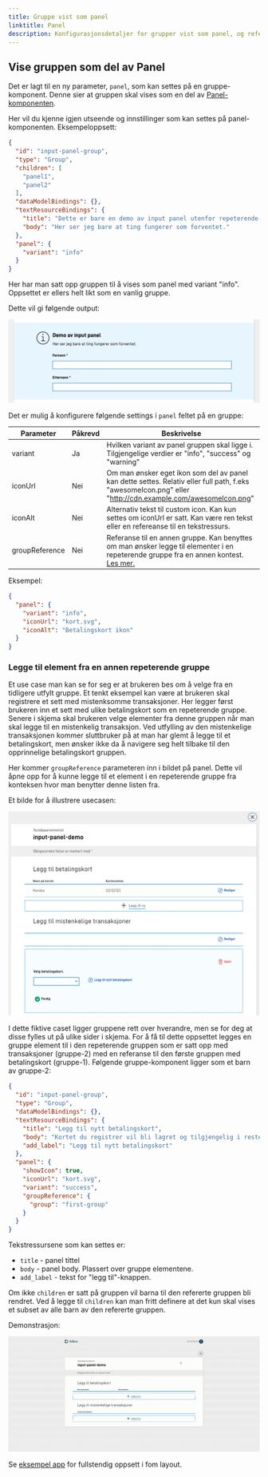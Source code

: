 ```yaml
---
title: Gruppe vist som panel
linktitle: Panel
description: Konfigurasjonsdetaljer for grupper vist som panel, og referanser til gruppeverdier i et panel
---
```


## Vise gruppen som del av Panel

Det er lagt til en ny parameter, `panel`, som kan settes på en gruppe-komponent. Denne sier at gruppen skal vises som en del av [Panel-komponenten](../../../components/panel).

Her vil du kjenne igjen utseende og innstillinger som kan settes på panel-komponenten. Eksempeloppsett:

```json
{
  "id": "input-panel-group",
  "type": "Group",
  "children": [
    "panel1",
    "panel2"
  ],
  "dataModelBindings": {},
  "textResourceBindings": {
    "title": "Dette er bare en demo av input panel utenfor repeterende gruppe.",
    "body": "Her ser jeg bare at ting fungerer som forventet."
  },
  "panel": {
    "variant": "info"
  }
}
```

Her har man satt opp gruppen til å vises som panel med variant "info". Oppsettet er ellers helt likt som en vanlig gruppe.

Dette vil gi følgende output:

![Gruppe med panel](input-panel.jpeg "Gruppe med panel")

Det er mulig å konfigurere følgende settings i `panel` feltet på en gruppe:

| Parameter      | Påkrevd | Beskrivelse                                                                                                                                                                                |
|----------------|---------|--------------------------------------------------------------------------------------------------------------------------------------------------------------------------------------------|
| variant        | Ja      | Hvilken variant av panel gruppen skal ligge i. Tilgjengelige verdier er "info", "success" og "warning"                                                                                     |
| iconUrl        | Nei     | Om man ønsker eget ikon som del av panel kan dette settes. Relativ eller full path, f.eks "awesomeIcon.png" eller "http://cdn.example.com/awesomeIcon.png"                                 |                                                                                           |
| iconAlt        | Nei     | Alternativ tekst til custom icon. Kan kun settes om iconUrl er satt. Kan være ren tekst eller en refereanse til en tekstressurs.                                                           |
| groupReference | Nei     | Referanse til en annen gruppe. Kan benyttes om man ønsker legge til elementer i en repeterende gruppe fra en annen kontest. [Les mer.](#legge-til-element-fra-en-annen-repeterende-gruppe) |                                                       |

Eksempel:

```json
{
  "panel": {
    "variant": "info",
    "iconUrl": "kort.svg",
    "iconAlt": "Betalingskort ikon"
  }
}
```

### Legge til element fra en annen repeterende gruppe

Et use case man kan se for seg er at brukeren bes om å velge fra en tidligere utfylt gruppe. Et tenkt eksempel kan være at brukeren skal registrere et sett med mistenksomme transaksjoner.
Her legger først brukeren inn et sett med ulike betalingskort som en repeterende gruppe. Senere i skjema skal brukeren velge elementer fra denne gruppen når man skal legge til en mistenkelig transaksjon.
Ved utfylling av den mistenkelige transaksjonen kommer sluttbruker på at man har glemt å legge til et betalingskort, men ønsker ikke da å navigere seg helt tilbake til den opprinnelige betalingskort gruppen.

Her kommer `groupReference` parameteren inn i bildet på panel. Dette vil åpne opp for å kunne legge til et element i en repeterende gruppe fra konteksen hvor man benytter denne listen fra.

Et bilde for å illustrere usecasen:

![GroupReference case](panel-reference-case.png "GroupReference case")

I dette fiktive caset ligger gruppene rett over hverandre, men se for deg at disse fylles ut på ulike sider i skjema.
For å få til dette oppsettet legges en gruppe element til i den repeterende gruppen som er satt opp med transaksjoner (gruppe-2) med en referanse til den første gruppen med betalingskort (gruppe-1).
Følgende gruppe-komponent ligger som et barn av gruppe-2:

```json
{
  "id": "input-panel-group",
  "type": "Group",
  "dataModelBindings": {},
  "textResourceBindings": {
    "title": "Legg til nytt betalingskort",
    "body": "Kortet du registrer vil bli lagret og tilgjengelig i resten av tjenesten.",
    "add_label": "Legg til nytt betalingskort"
  },
  "panel": {
    "showIcon": true,
    "iconUrl": "kort.svg",
    "variant": "success",
    "groupReference": {
      "group": "first-group"
    }
  }
}
```

Tekstressursene som kan settes er:

- `title` - panel tittel
- `body` - panel body. Plassert over gruppe elementene.
- `add_label` - tekst for "legg til"-knappen.

Om ikke `children` er satt på gruppen vil barna til den refererte gruppen bli rendret. Ved å legge til `children` kan man fritt definere at det kun skal vises et subset av alle barn av den refererte gruppen.

Demonstrasjon:

![Demonstrasjon av groupReference](panel-reference-demo.gif "Demonstrasjon av groupReference")

Se [eksempel app](https://altinn.studio/repos/ttd/input-panel-demo) for fullstendig oppsett i fom layout.
